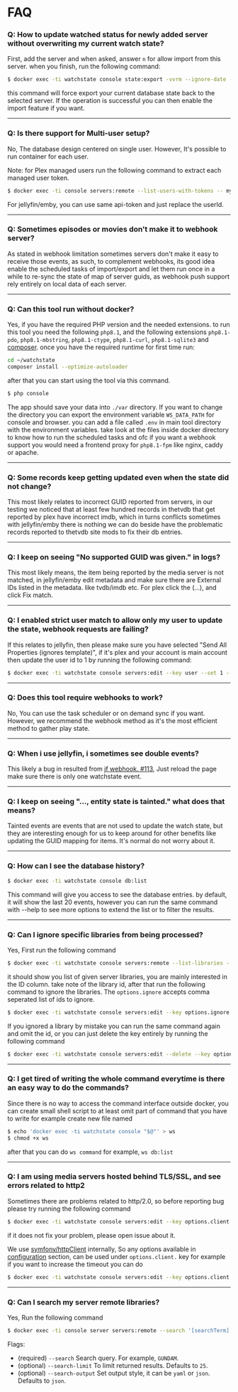 # FAQ

### Q: How to update watched status for newly added server without overwriting my current watch state?

First, add the server and when asked, answer `n` for allow import from this server. when you finish, run the following
command:

```bash
$ docker exec -ti watchstate console state:export -vvrm --ignore-date --force-full --servers-filter [SERVER_NAME]
```

this command will force export your current database state back to the selected server. If the operation is successful
you can then enable the import feature if you want.

---

### Q: Is there support for Multi-user setup?

No, The database design centered on single user. However, It's possible to run container for each user.

Note: for Plex managed users run the following command to extract each managed user token.

```bash
$ docker exec -ti console servers:remote --list-users-with-tokens -- my_plex_1
```

For jellyfin/emby, you can use same api-token and just replace the userId.

---

### Q: Sometimes episodes or movies don't make it to webhook server?

As stated in webhook limitation sometimes servers don't make it easy to receive those events, as such, to complement
webhooks, its good idea enable the scheduled tasks of import/export and let them run once in a while to re-sync the
state of map of server guids, as webhook push support rely entirely on local data of each server.

----

### Q: Can this tool run without docker?

Yes, if you have the required PHP version and the needed extensions. to run this tool you need the following `php8.1`,
and the following extensions `php8.1-pdo`, `php8.1-mbstring`, `php8.1-ctype`, `php8.1-curl`, `php8.1-sqlite3` and
[composer](https://getcomposer.org/). once you have the required runtime for first time run:

```bash
cd ~/watchstate
composer install --optimize-autoloader
```

after that you can start using the tool via this command.

```bash
$ php console
```

The app should save your data into `./var` directory. If you want to change the directory you can export the environment
variable `WS_DATA_PATH` for console and browser. you can add a file called `.env` in main tool directory with the
environment variables. take look at the files inside docker directory to know how to run the scheduled tasks and ofc if
you want a webhook support you would need a frontend proxy for `php8.1-fpm` like nginx, caddy or apache.

---

### Q: Some records keep getting updated even when the state did not change?

This most likely relates to incorrect GUID reported from servers, in our testing we noticed that at least few hundred
records in thetvdb that get reported by plex have incorrect imdb, which in turns conflicts sometimes with jellyfin/emby
there is nothing we can do beside have the problematic records reported to thetvdb site mods to fix their db entries.

----

### Q: I keep on seeing "No supported GUID was given." in logs?

This most likely means, the item being reported by the media server is not matched, in jellyfin/emby edit metadata and
make sure there are External IDs listed in the metadata. like tvdb/imdb etc. For plex click the (...), and click Fix
match.

---

### Q: I enabled strict user match to allow only my user to update the state, webhook requests are failing?

If this relates to jellyfin, then please make sure you have selected "Send All Properties (ignores template)", if it's
plex and your account is main account then update the user id to 1 by running the following command:

```bash
$ docker exec -ti watchstate console servers:edit --key user --set 1 -- [PLEX_SERVER_NAME]
```

---

### Q: Does this tool require webhooks to work?

No, You can use the task scheduler or on demand sync if you want. However, we recommend the webhook method as it's the
most efficient method to gather play state.

--- 

### Q: When i use jellyfin, i sometimes see double events?

This likely a bug in resulted from [jf webhook. #113](https://github.com/jellyfin/jellyfin-plugin-webhook/issues/113),
Just reload the page make sure there is only one watchstate event.

---

### Q: I keep on seeing "..., entity state is tainted." what does that means?

Tainted events are events that are not used to update the watch state, but they are interesting enough for us to keep
around for other benefits like updating the GUID mapping for items. It's normal do not worry about it.

---

### Q: How can I see the database history?

```bash
$ docker exec -ti watchstate console db:list
```

This command will give you access to see the database entries. by default, it will show the last 20 events, however you
can run the same command with --help to see more options to extend the list or to filter the results.

---

### Q: Can I ignore specific libraries from being processed?

Yes, First run the following command

```bash
$ docker exec -ti watchstate console servers:remote --list-libraries -- [SERVER_NAME] 
```

it should show you list of given server libraries, you are mainly interested in the ID column. take note of the library
id, after that run the following command to ignore the libraries. The `options.ignore` accepts comma seperated list of
ids to ignore.

```bash
$ docker exec -ti watchstate console servers:edit --key options.ignore --set 'id1,id2,id3' -- [SERVER_NAME] 
```

If you ignored a library by mistake you can run the same command again and omit the id, or you can just delete the key
entirely by running the following command

```bash
$ docker exec -ti watchstate console servers:edit --delete --key options.ignore -- [SERVER_NAME] 
```

---

### Q: I get tired of writing the whole command everytime is there an easy way to do the commands?

Since there is no way to access the command interface outside docker, you can create small shell script to at least omit
part of command that you have to write for example create new file named

```bash
$ echo 'docker exec -ti watchstate console "$@"' > ws
$ chmod +x ws
```

after that you can do `ws command` for example, `ws db:list`

---

### Q: I am using media servers hosted behind TLS/SSL, and see errors related to http2

Sometimes there are problems related to http/2.0, so before reporting bug please try running the following command

```bash
$ docker exec -ti watchstate console servers:edit --key options.client.http_version --set 1.0 -- [SERVER_NAME] 
```

if it does not fix your problem, please open issue about it.

We use [symfony/httpClient](https://symfony.com/doc/current/http_client.html) internally, So any options available in [
configuration](https://symfony.com/doc/current/http_client.html#configuration) section, can be used
under `options.client.` key for example if you want to increase the timeout you can do

```bash
$ docker exec -ti watchstate console servers:edit --key options.client.timeout --set 300 -- [SERVER_NAME] 
```

---

### Q: Can I search my server remote libraries?

Yes, Run the following command

```bash
$ docker exec -ti console server servers:remote --search '[searchTerm]' -- [SERVER_NAME]
```

Flags:

* (required) `--search` Search query. For example, `GUNDAM`.
* (optional) `--search-limit` To limit returned results. Defaults to `25`.
* (optional) `--search-output` Set output style, it can be `yaml` or `json`. Defaults to `json`.
